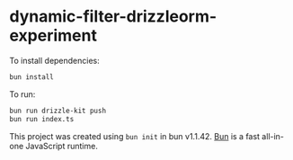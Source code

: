 # dynamic-filter-drizzleorm-experiment

To install dependencies:

```bash
bun install
```

To run:

```bash
bun run drizzle-kit push
bun run index.ts
```

This project was created using `bun init` in bun v1.1.42. [Bun](https://bun.sh) is a fast all-in-one JavaScript runtime.
